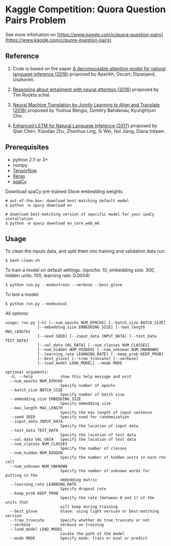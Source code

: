 # Kaggle Competition: Quora Question Pairs Problem

See more infomation on [https://www.kaggle.com/c/quora-question-pairs](https://www.kaggle.com/c/quora-question-pairs)

Reference
---------

1. Code is based on the paper [A decomposable attention model for natural language inference (2016)](https://arxiv.org/abs/1606.01933) proposed by Aparikh, Oscart, Dipanjand, Uszkoreit.

2. [Reasoning about entailment with neural attention (2016)](https://arxiv.org/abs/1509.06664) proposed by Tim Rockta schel.

3. [Neural Machine Translation by Jointly Learning to Align and Translate (2016)](https://arxiv.org/abs/1409.0473) proposed by Yoshua Bengio, Dzmitry Bahdanau, KyungHyun Cho.

4. [Enhanced LSTM for Natural Language Inference (2017)](https://arxiv.org/abs/1609.06038) proposed by Qian Chen, Xiaodan Zhu, Zhenhua Ling, Si Wei, Hui Jiang, Diana Inkpen.


Prerequisites
-------------

- python 2.7 or 3+
- numpy
- [Tensorflow](https://www.tensorflow.org/)
- [Keras](https://github.com/fchollet/keras)
- [spaCy](https://spacy.io)

Download spaCy pre-trained Glove embedding weights

    # out-of-the-box: download best-matching default model
    $ python -m spacy download en

    # download best-matching version of specific model for your spaCy installation
    $ python -m spacy download en_core_web_md


Usage
-----

To clean the inputs data, and split them into training and validation data run:

    $ bash clean.sh

To train a model on default settings: (epochs: 10, embedding size: 300, hidden units: 100, learning rate: 0.0004)

    $ python run.py --mode=train --verbose --best_glove

To test a model:

    $ python run.py --mode=eval


All options:
```
usage: run.py [-h] [--num_epochs NUM_EPOCHS] [--batch_size BATCH_SIZE]
              [--embedding_size EMBEDDING_SIZE] [--max_length MAX_LENGTH]
              [--seed SEED] [--input_data INPUT_DATA] [--test_data TEST_DATA]
              [--val_data VAL_DATA] [--num_classes NUM_CLASSES]
              [--num_hidden NUM_HIDDEN] [--num_unknown NUM_UNKNOWN]
              [--learning_rate LEARNING_RATE] [--keep_prob KEEP_PROB]
              [--best_glove] [--tree_truncate] [--verbose]
              [--load_model LOAD_MODEL] --mode MODE

optional arguments:
  -h, --help            show this help message and exit
  --num_epochs NUM_EPOCHS
                        Specify number of epochs
  --batch_size BATCH_SIZE
                        Specify number of batch size
  --embedding_size EMBEDDING_SIZE
                        Specify embedding size
  --max_length MAX_LENGTH
                        Specify the max length of input sentence
  --seed SEED           Specify seed for randomization
  --input_data INPUT_DATA
                        Specify the location of input data
  --test_data TEST_DATA
                        Specify the location of test data
  --val_data VAL_DATA   Specify the location of test data
  --num_classes NUM_CLASSES
                        Specify the number of classes
  --num_hidden NUM_HIDDEN
                        Specify the number of hidden units in each rnn cell
  --num_unknown NUM_UNKNOWN
                        Specify the number of unknown words for putting in the
                        embedding matrix
  --learning_rate LEARNING_RATE
                        Specify dropout rate
  --keep_prob KEEP_PROB
                        Specify the rate (between 0 and 1) of the units that
                        will keep during training
  --best_glove          Glove: using light version or best-matching version
  --tree_truncate       Specify whether do tree_truncate or not
  --verbose             Verbose on training
  --load_model LOAD_MODEL
                        Locate the path of the model
  --mode MODE           Specify mode: train or eval or predict
```
